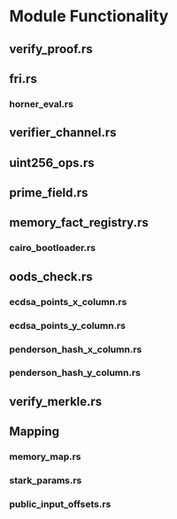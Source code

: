 # Module Functionality

## verify_proof.rs

## fri.rs

### horner_eval.rs

## verifier_channel.rs

## uint256_ops.rs

## prime_field.rs

## memory_fact_registry.rs

### cairo_bootloader.rs

## oods_check.rs

### ecdsa_points_x_column.rs

### ecdsa_points_y_column.rs

### penderson_hash_x_column.rs

### penderson_hash_y_column.rs

## verify_merkle.rs

## Mapping

### memory_map.rs

### stark_params.rs

### public_input_offsets.rs

